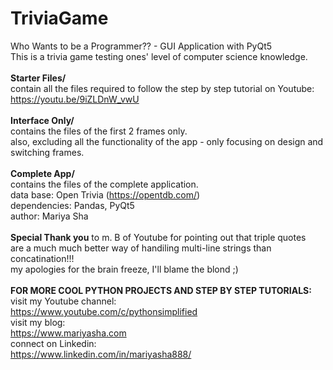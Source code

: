 # TriviaGame
Who Wants to be a Programmer?? - GUI Application with PyQt5
<br>
This is a trivia game testing ones' level of computer science knowledge.
<br>
<br>
<b>Starter Files/</b>
<br>
contain all the files required to follow the step by step tutorial on Youtube:
<br>
https://youtu.be/9iZLDnW_vwU
<br>
<br>
<b>Interface Only/</b>
<br>
contains the files of the first 2 frames only.
<br>
also, excluding all the functionality of the app - only focusing on design and switching frames.
<br>
<br>
<b>Complete App/</b>
<br>
contains the files of the complete application.
<br>
data base: Open Trivia (https://opentdb.com/)
<br>
dependencies: Pandas, PyQt5
<br>
author: Mariya Sha
<br>
<br>
<b>Special Thank you</b> to m. B of Youtube for pointing out that triple quotes
<br>
are a much much better way of handiling multi-line strings than concatination!!!
<br>
my apologies for the brain freeze, I'll blame the blond ;)
<br>
<br>
<b>FOR MORE COOL PYTHON PROJECTS AND STEP BY STEP TUTORIALS:</b>
<br>
visit my Youtube channel:
<br>
https://www.youtube.com/c/pythonsimplified
<br>
visit my blog:
<br>
https://www.mariyasha.com
<br>
connect on Linkedin:
<br>
https://www.linkedin.com/in/mariyasha888/
  

